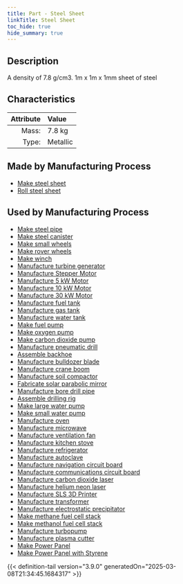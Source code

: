```yaml
---
title: Part - Steel Sheet
linkTitle: Steel Sheet
toc_hide: true
hide_summary: true
---
```

<!-- This is generated by the MarsSim HelpGenertor, do not edit. -->

## Description
A density of 7.8 g/cm3. 1m x 1m x 1mm sheet of steel

## Characteristics

| Attribute      | Value |
|--------:|:------|
|Mass:|7.8 kg|
|Type:|Metallic|

## Made by Manufacturing Process

- [Make steel sheet](/docs/definitions/process/make-steel-sheet)
- [Roll steel sheet](/docs/definitions/process/roll-steel-sheet)

## Used by Manufacturing Process

- [Make steel pipe](/docs/definitions/process/make-steel-pipe)
- [Make steel canister](/docs/definitions/process/make-steel-canister)
- [Make small wheels](/docs/definitions/process/make-small-wheels)
- [Make rover wheels](/docs/definitions/process/make-rover-wheels)
- [Make winch](/docs/definitions/process/make-winch)
- [Manufacture turbine generator](/docs/definitions/process/manufacture-turbine-generator)
- [Manufacture Stepper Motor](/docs/definitions/process/manufacture-stepper-motor)
- [Manufacture 5 kW Motor](/docs/definitions/process/manufacture-5-kw-motor)
- [Manufacture 10 kW Motor](/docs/definitions/process/manufacture-10-kw-motor)
- [Manufacture 30 kW Motor](/docs/definitions/process/manufacture-30-kw-motor)
- [Manufacture fuel tank](/docs/definitions/process/manufacture-fuel-tank)
- [Manufacture gas tank](/docs/definitions/process/manufacture-gas-tank)
- [Manufacture water tank](/docs/definitions/process/manufacture-water-tank)
- [Make fuel pump](/docs/definitions/process/make-fuel-pump)
- [Make oxygen pump](/docs/definitions/process/make-oxygen-pump)
- [Make carbon dioxide pump](/docs/definitions/process/make-carbon-dioxide-pump)
- [Manufacture pneumatic drill](/docs/definitions/process/manufacture-pneumatic-drill)
- [Assemble backhoe](/docs/definitions/process/assemble-backhoe)
- [Manufacture bulldozer blade](/docs/definitions/process/manufacture-bulldozer-blade)
- [Manufacture crane boom](/docs/definitions/process/manufacture-crane-boom)
- [Manufacture soil compactor](/docs/definitions/process/manufacture-soil-compactor)
- [Fabricate solar parabolic mirror](/docs/definitions/process/fabricate-solar-parabolic-mirror)
- [Manufacture bore drill pipe](/docs/definitions/process/manufacture-bore-drill-pipe)
- [Assemble drilling rig](/docs/definitions/process/assemble-drilling-rig)
- [Make large water pump](/docs/definitions/process/make-large-water-pump)
- [Make small water pump](/docs/definitions/process/make-small-water-pump)
- [Manufacture oven](/docs/definitions/process/manufacture-oven)
- [Manufacture microwave](/docs/definitions/process/manufacture-microwave)
- [Manufacture ventilation fan](/docs/definitions/process/manufacture-ventilation-fan)
- [Manufacture kitchen stove](/docs/definitions/process/manufacture-kitchen-stove)
- [Manufacture refrigerator](/docs/definitions/process/manufacture-refrigerator)
- [Manufacture autoclave](/docs/definitions/process/manufacture-autoclave)
- [Manufacture navigation circuit board](/docs/definitions/process/manufacture-navigation-circuit-board)
- [Manufacture communications circuit board](/docs/definitions/process/manufacture-communications-circuit-board)
- [Manufacture carbon dioxide laser](/docs/definitions/process/manufacture-carbon-dioxide-laser)
- [Manufacture helium neon laser](/docs/definitions/process/manufacture-helium-neon-laser)
- [Manufacture SLS 3D Printer](/docs/definitions/process/manufacture-sls-3d-printer)
- [Manufacture transformer](/docs/definitions/process/manufacture-transformer)
- [Manufacture electrostatic precipitator](/docs/definitions/process/manufacture-electrostatic-precipitator)
- [Make methane fuel cell stack](/docs/definitions/process/make-methane-fuel-cell-stack)
- [Make methanol fuel cell stack](/docs/definitions/process/make-methanol-fuel-cell-stack)
- [Manufacture turbopump](/docs/definitions/process/manufacture-turbopump)
- [Manufacture plasma cutter](/docs/definitions/process/manufacture-plasma-cutter)
- [Make Power Panel](/docs/definitions/process/make-power-panel)
- [Make Power Panel with Styrene](/docs/definitions/process/make-power-panel-with-styrene)



{{< definition-tail version="3.9.0" generatedOn="2025-03-08T21:34:45.1684317" >}}



